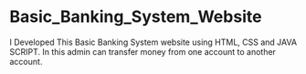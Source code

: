 # Basic_Banking_System_Website
I Developed This Basic Banking System website using HTML, CSS and JAVA SCRIPT. In this admin can transfer money from one account to another account.
